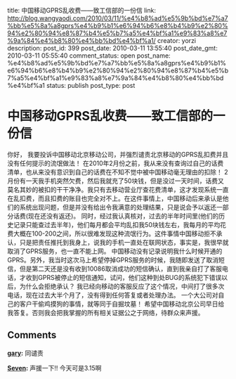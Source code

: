 title: 中国移动GPRS乱收费——致工信部的一份信
link: http://blog.wangyaodi.com/2010/03/11/%e4%b8%ad%e5%9b%bd%e7%a7%bb%e5%8a%a8gprs%e4%b9%b1%e6%94%b6%e8%b4%b9%e2%80%94%e2%80%94%e8%87%b4%e5%b7%a5%e4%bf%a1%e9%83%a8%e7%9a%84%e4%b8%80%e4%bb%bd%e4%bf%a1/
creator: yorzi
description: 
post_id: 399
post_date: 2010-03-11 13:55:40
post_date_gmt: 2010-03-11 05:55:40
comment_status: open
post_name: %e4%b8%ad%e5%9b%bd%e7%a7%bb%e5%8a%a8gprs%e4%b9%b1%e6%94%b6%e8%b4%b9%e2%80%94%e2%80%94%e8%87%b4%e5%b7%a5%e4%bf%a1%e9%83%a8%e7%9a%84%e4%b8%80%e4%bb%bd%e4%bf%a1
status: publish
post_type: post

# 中国移动GPRS乱收费——致工信部的一份信

你好， 我要投诉中国移动北京移动公司，并强烈谴责北京移动的GPRS乱扣费并且没有任何提示的流氓做法！ 在2010年2月份之前，我从来没有查询过自己的话费清单，也从来没有意识到自己的话费在不知不觉中被中国移动毫无理由的扣除！ 2月份有一天我手机突然欠费，然后我就充了50块钱，但是没过一天时间，话费又莫名其妙的被扣的干干净净。我只有去移动营业厅查花费清单，这才发现系统一直在乱扣费，而且扣费的账目也完全对不上。在这件事情上，中国移动后来承认是他们的系统出现问题，但是并没有给出令我满意的处理结果，只是说会予以返还一部分话费(现在还没有返还)。 同时，经过我认真核对，过去的半年时间里(他们的历史记录只能查过去半年)，他们每月都会平均乱扣我50块钱左右，我每月的平均花费大概在100-200之间，所以很难发现这种流氓行为。这件事情中国移动拒不承认，只是把责任推托到我身上，说我的手机一直处在联网状态，事实是，我很早就取消了GPRS服务，也一直不能上网。 中国移动没有记录说明我什么时候开通的GPRS。另外，我当时这次马上希望停掉GPRS服务的时候，我随即发送了取消短信，但是第二天还是没有收到10086取消成功的短信确认，直到我亲自打了客服电话，才收到GPRS被停止的短信通知，试问，他们这种到处BUG的系统犯下错误以后，为什么会拒绝承认？ 我已经向移动的客服反应了这个情况，中间打了很多次电话，现在过去大半个月了，没有得到任何答复或者处理办法。 一个大公司对自己的客户干偷鸡摸狗的事情，就等同于自掘坟墓！ 希望中国移动北京公司早日给我答复。否则我会把我掌握的所有相关证据公之于网络，待群众来声援。

## Comments

**[gary](#552 "2010-03-11 13:59:00"):** 同谴责

**[Seven](#553 "2010-03-15 19:55:46"):** 声援一下!! 今天可是3.15啊

